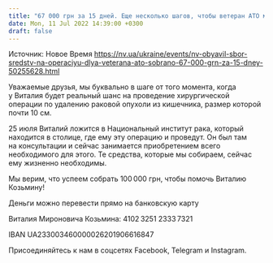 ```yaml
---
title: "67 000 грн за 15 дней. Еще несколько шагов, чтобы ветеран АТО мог прооперироваться"
date: Mon, 11 Jul 2022 14:39:00 +0300
draft: false
---
```

Источник: Новое Время https://nv.ua/ukraine/events/nv-obyavil-sbor-sredstv-na-operaciyu-dlya-veterana-ato-sobrano-67-000-grn-za-15-dney-50255628.html


Уважаемые друзья, мы буквально в шаге от того момента, когда у Виталия будет реальный шанс на проведение хирургической операции по удалению раковой опухоли из кишечника, размер которой почти 10 см.

25 июля Виталий ложится в Национальный институт рака, который находится в столице, где ему эту операцию и проведут. Он был там на консультации и сейчас занимается приобретением всего необходимого для этого. Те средства, которые мы собираем, сейчас ему жизненно необходимы.

Мы верим, что успеем собрать 100 000 грн, чтобы помочь Виталию Козьмину!

 Деньги можно перевести прямо на банковскую карту

 Виталия Мироновича Козьмина: 4102 3251 2333 7321

 IBAN UA233003460000026201906616847



Присоединяйтесь к нам в соцсетях Facebook, Telegram и Instagram.
